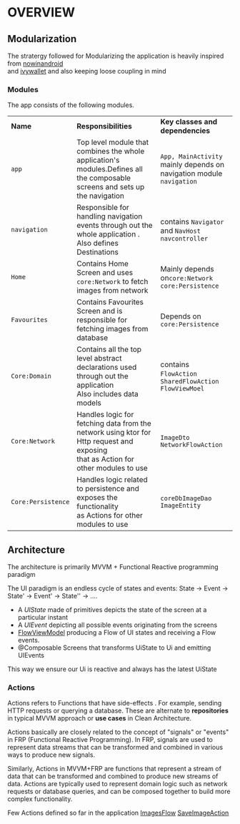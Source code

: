 **OVERVIEW**
=============

## Modularization

The stratergy followed for Modularizing the application is heavily inspired from [nowinandroid](https://github.com/android/nowinandroid)  
and [ivywallet](https://github.com/Ivy-Apps/ivy-wallet) and also keeping loose coupling in mind

### Modules

The app consists of the following modules.

<table>
  <tr>
   <td><strong>Name</strong>
   </td>
   <td><strong>Responsibilities</strong>
   </td>
   <td><strong>Key classes and dependencies</strong>
   </td>
  </tr>
  <tr>
   <td><code>app</code>
   </td>
   <td>Top level module that combines the whole application's modules.Defines all the composable screens and sets up the navigation 
   </td>
   <td><code>App, MainActivity</code><br>
    mainly depends on navigation module <code>navigation</code>
   </td>
  </tr>
  <tr>
   <td><code>navigation</code>
   </td>
   <td>Responsible for handling navigation events through out the whole application .<br>
    Also defines Destinations
   </td>
   <td> contains <code>Navigator</code> and <code>NavHost</code> <code>navcontroller</code> 
   </td>
  </tr>
  <tr>
   <td><code>Home</code>
   </td>
   <td>Contains Home Screen and uses <code>core:Network</code> to fetch images from network<br>
   </td>
   <td> Mainly depends on<code>core:Network</code> <code> core:Persistence</code> 
   </td>
  </tr>
  <tr>
   <td><code>Favourites</code>
   </td>
   <td>Contains Favourites Screen and is responsible for fetching images from database<br>
   </td>
   <td> Depends on <code> core:Persistence</code> 
   </td>
  </tr>
  <tr>
   <td><code>Core:Domain</code>
   </td>
   <td>Contains all the top level abstract declarations used through out the application <br>
   Also includes data models
   </td>
   <td>contains <code> FlowAction</code> <code> SharedFlowAction</code> <code>FlowViewMoel</code> 
   </td>
  </tr>
  <tr>
   <td><code>Core:Network</code>
   </td>
   <td>Handles logic for  fetching data from the network using ktor for Http request and exposing  <br>
   that as Action for other modules to use
   </td>
   <td> <code>ImageDto</code> <code>NetworkFlowAction</code>
   </td>
  </tr>
<tr>
   <td><code>Core:Persistence</code>
   </td>
   <td>Handles logic related to persistence and exposes the functionality <br>
    as Actions for other modules to use
   </td>
   <td> <code>coreDb</code><code>ImageDao</code> <code>ImageEntity</code>
   </td>
  </tr>
</table>


## Architecture

The architecture is primarily MVVM + Functional Reactive programming paradigm

The UI paradigm is an endless cycle of states and events: State -> Event -> State' -> Event' -> State'' -> ….

- A *UIState* made of primitives depicts the state of the screen at a particular instant
- A *UIEvent* depicting all possible events originating from the screens
- [FlowViewModel](../core/domain/src/main/java/com/example/domain/FlowViewModel.kt) producing a Flow of UI states and receiving a Flow events.
- @Composable Screens that transforms UiState to Ui and emitting UIEvents

This way we ensure our Ui is reactive and always has the latest UiState

### Actions

Actions refers to Functions that have side-effects . For example, sending HTTP requests or querying a database.
These are alternate to **repositories** in typical MVVM approach or **use cases** in Clean Architecture.

Actions basically are closely related to the concept of "signals" or "events" in FRP (Functional Reactive Programming).
In FRP, signals are used to represent data streams that can be transformed and combined in various ways to produce new
signals.

Similarly, Actions in MVVM+FRP are functions that represent a stream of data that can be transformed and combined to 
produce new streams of data. Actions are typically used to represent domain logic such as network requests or database queries,
and can be composed together to build more complex functionality.

Few Actions defined so far in the application [ImagesFlow](../core/persistence/src/main/java/com/example/persistence/actions/ImagesFlow.kt) [SaveImageAction](../core/persistence/src/main/java/com/example/persistence/actions/SaveImageAction.kt)




